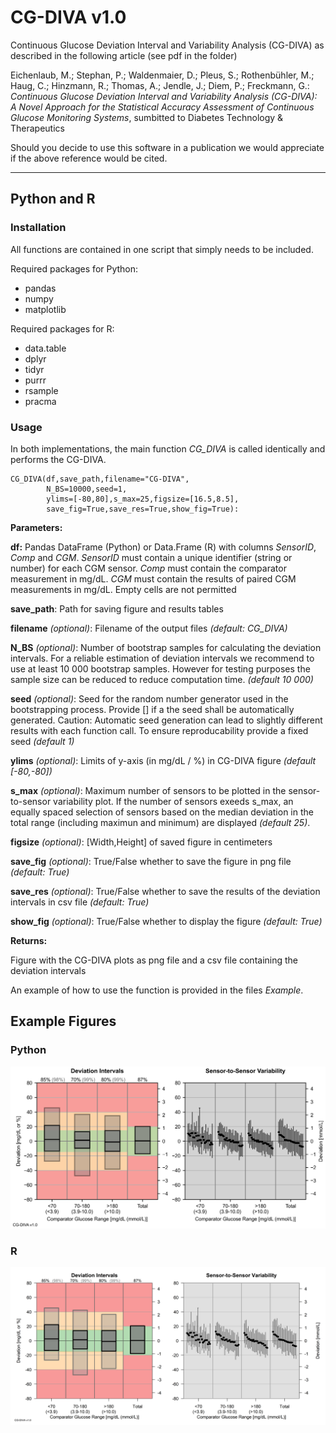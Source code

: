# CG-DIVA v1.0
Continuous Glucose Deviation Interval and Variability Analysis (CG-DIVA) as described in the following article (see pdf in the folder)

Eichenlaub, M.; Stephan, P.; Waldenmaier, D.; Pleus, S.; Rothenbühler, M.; Haug, C.; Hinzmann, R.; Thomas, A.; Jendle, J.; Diem, P.; Freckmann, G.: *Continuous Glucose Deviation Interval and Variability Analysis (CG-DIVA): A Novel Approach for the Statistical Accuracy Assessment of Continuous Glucose Monitoring Systems*, sumbitted to Diabetes Technology & Therapeutics 

Should you decide to use this software in a publication we would appreciate if the above reference would be cited.

---

## Python and R

### Installation

All functions are contained in one script that simply needs to be included.

Required packages for Python:

* pandas
* numpy
* matplotlib

Required packages for R:

* data.table
* dplyr
* tidyr
* purrr
* rsample
* pracma

### Usage

In both implementations, the main function *CG_DIVA* is called identically and performs the CG-DIVA. 

```
CG_DIVA(df,save_path,filename="CG-DIVA",
        N_BS=10000,seed=1,
        ylims=[-80,80],s_max=25,figsize=[16.5,8.5],
        save_fig=True,save_res=True,show_fig=True):
```
**Parameters:**

**df:** Pandas DataFrame (Python) or Data.Frame (R) with columns *SensorID*, *Comp* and *CGM*. *SensorID* must contain a unique identifier (string or number) for each CGM sensor. *Comp* must contain the  comparator measurement in mg/dL. *CGM* must contain the results of paired CGM measurements in mg/dL. Empty cells are not permitted

**save_path**: Path for saving figure and results tables

**filename** *(optional)*: Filename of the output files *(default: CG_DIVA)*

**N_BS** *(optional)*: Number of bootstrap samples for calculating the deviation intervals. For a reliable estimation of deviation intervals we recommend to use at least 10 000 bootstrap samples. However for testing purposes the sample size can be reduced to reduce computation time. *(default 10 000)*

**seed** *(optional)*: Seed for the random number generator used in the bootstrapping process. Provide [] if a the seed shall be automatically generated. Caution: Automatic seed generation can lead to slightly different results with each function call. To ensure reproducability provide a fixed seed *(default 1)*

**ylims** *(optional)*: Limits of y-axis (in mg/dL / %) in CG-DIVA figure *(default [-80,-80])*

**s_max** *(optional)*: Maximum number of sensors to be plotted in the sensor-to-sensor variability plot. If the number of sensors exeeds s_max, an equally spaced selection of sensors based on the median deviation in the total range (including maximun and minimum) are displayed *(default 25)*.

**figsize** *(optional)*: [Width,Height] of saved figure in centimeters

**save_fig** *(optional)*: True/False whether to save the figure in png file *(default: True)*

**save_res** *(optional)*: True/False whether to save the results of the deviation intervals in csv file *(default: True)*

**show_fig** *(optional)*: True/False whether to display the figure *(default: True)*

**Returns:**

Figure with the CG-DIVA plots as png file and a csv file containing the deviation intervals

An example of how to use the function is provided in the files *Example*. 

## Example Figures

### Python

![](/CG-DIVA/Python/CG-DIVA.png)

### R

![](/CG-DIVA/R/CG-DIVA.png)

